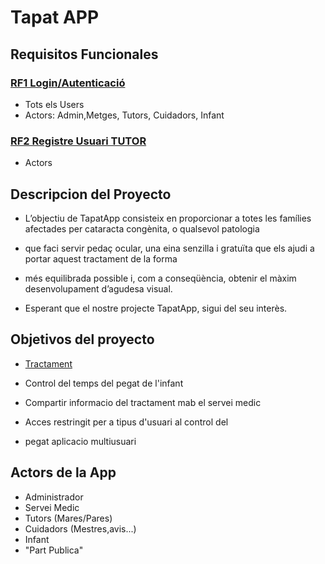 



  <body>

# Tapat APP

## Requisitos Funcionales
### <u>RF1 Login/Autenticació</u>
- Tots els Users
- Actors: Admin,Metges, Tutors, Cuidadors, Infant
### <u>RF2 Registre Usuari TUTOR</u>
- Actors
## Descripcion del Proyecto
- L’objectiu de TapatApp consisteix en proporcionar a totes les famílies afectades per cataracta congènita, o qualsevol patologia
- que faci servir pedaç ocular, una eina senzilla i gratuïta que els ajudi a portar aquest tractament de la forma
- més equilibrada possible i, com a conseqüència, obtenir el màxim desenvolupament d’agudesa visual.

- Esperant que el nostre projecte TapatApp, sigui del seu interès.

## Objetivos del proyecto

-    <u> Tractament </u>

- Control del temps del pegat de l'infant
- Compartir informacio del tractament mab el servei medic
- Acces restringit per a tipus d'usuari al control del
-  pegat aplicacio multiusuari

## Actors de la App

- Administrador
- Servei Medic
- Tutors (Mares/Pares)
- Cuidadors (Mestres,avis...)
- Infant
- "Part Publica"
  </body>

